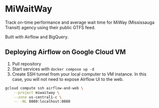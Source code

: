 # MiWaitWay

Track on-time performance and average wait time for MiWay (Mississauga Transit) agency using their public GTFS feed.

Built with Airflow and BigQuery.

## Deploying Airflow on Google Cloud VM

1. Pull repository
2. Start services with `docker compose up -d`
3. Create SSH tunnel from your local computer to VM instance. In this case, you will not need to expose AIrflow UI to the web.

```bash
gcloud compute ssh airflow-and-web \
    --project miwaitway \
    --zone us-central1-c \
    -- -NL 8080:localhost:8080
```

